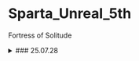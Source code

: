 # Sparta_Unreal_5th
Fortress of Solitude
<details>
  
<summary> ### 25.07.28 </summary>

  - To Do List
    - [ ] github 정리 및 블로그용 레포지토리 생성
    - [ ] 사전강의 C++ 언어로 게임 만들기 / 라이더 생태계 적응 
  - Today I Learned
    - 전반적인 기초 재점검
    - <details>
      <summary> endl 과 \n 사용 경고 문구 </summary>
      C++ 코드에서 다음과 같이 작성하신 경우
      cout << Name << "죽다" << endl;

      Clang-Tidy 등의 정적 분석 도구에서
      'Do not use 'std::endl' with streams; use '\n' instead [performance-avoid-endl]' 라는 경고가 나타나는 이유는
      
      _**std::endl이 줄바꿈과 함께 출력 버퍼를 강제로 flush(비우기)하기 때문입니다. 빈번한 flush는 성능 저하를 유발할 수 있습니다.**_
      

      해결 방법
      std::endl 대신 '\n' 문자 리터럴을 사용하며, 코드를 다음과 같이 변경해 주세요:

      ```cpp
      cout << Name << "죽다\n";
      ```
      '\n'은 줄바꿈만 수행하고, 강제 flush는 발생시키지 않습니다. 따라서 성능상 더 효율적입니다.

      요약
      << endl → << '\n'으로 변경하면 경고가 사라지고 성능이 향상됩니다.

      만약 정말로 출력 버퍼를 즉시 비워야 할 필요가 있다면 endl을 사용하세요. 대부분의 경우는 '\n'이 적합합니다.
      </details>
    
     

   


```C++
//Actor.h
#pragma once  // 한번만 해석한다 
#include <string>
using namespace std;

class Actor
{
public:
    Actor(int hp, int ad, string name);
    void SetPosition(int position);  // 1차원 x축만 사용  *void : 함수의 기능만 실행하고 반환 값이 없다 -> 위치만 설정
    int GetPosition();             // 메소드 (멤버함수) : 함수들중에서 클래스 안에 속한 함수
    int GetHP();
    virtual void Damage(int damage);  // 가상함수 : 상속된 자식이 새로운 내용을 재구성 할 수 있다 
    virtual void Attack(Actor* hit);  // 포인터 : 변수의 주소를 가리킨다
/* 포인터 학습
 A 아파트
 101호 가
 102호 나

 B 아파트
 101호 : A아파트 101호 (주소)
 102호 : B아파트 102호 (주소)
 */
    virtual void Move(bool front);
    ~Actor();                   // ~ 소멸자 : 액터가 삭제될때 실행되는 내용 

protected:    // 상속받은 자식과 부모 자신만 쓸수있다 
    string Name;        // 변수 내용
    int HP;
    int AD;
    int Position;
};

//Actor.cpp
#include "Actor.h"
#include <iostream>
using namespace std;

Actor::Actor(int hp, int ad, string name)   //Actor 클래스의 Actor를 구현한다 
{
    HP = hp;
    AD = ad;
    Name = name;
    Position = 0;
}

void Actor::SetPosition(int position)
{
    Position = position;
}

int Actor::GetPosition()
{
    return Position;    
}

int Actor::GetHP()
{
    return HP;
}

void Actor::Damage(int damage)
{
    HP -= damage;
}

void Actor::Attack(Actor* hit)
{
    hit->Damage(AD);        // 포인터 사용시 (*hit).Damage(AD); -> hit가 가리키고 있는 대상에게 대미지 적용
                            // 위 포인터 기능을 '->' 화살표로 간소화 
}

void Actor::Move(bool front)
{
    if (front)
    {
        Position += 1;
    }
    else
    {
        Position -= 1;
    }
}

Actor::~Actor()
{
    cout<<Name<<"죽다\n";
}
